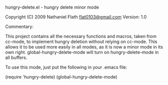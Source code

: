hungry-delete.el - hungry delete minor mode

Copyright (C) 2009 Nathaniel Flath <flat0103@gmail.com>
Version: 1.0

Commentary:

This project contains all the necessary functions and macros, taken
from cc-mode, to implement hungry deletion without relying on
cc-mode. This allows it to be used more easily in all modes, as it is
now a minor mode in its own right. global-hungry-delete-mode will turn
on hungry-delete-mode in all buffers.

To use this mode, just put the following in your .emacs file:

(require 'hungry-delete)
(global-hungry-delete-mode)
